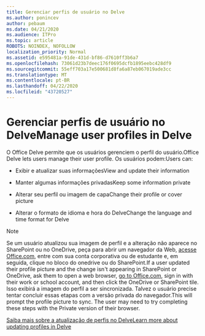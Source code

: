 ```yaml
---
title: Gerenciar perfis de usuário no Delve
ms.author: ponincev
author: pebaum
ms.date: 04/21/2020
ms.audience: ITPro
ms.topic: article
ROBOTS: NOINDEX, NOFOLLOW
localization_priority: Normal
ms.assetid: e595481a-91de-431d-bf86-d7610ff3b6a7
ms.openlocfilehash: 73061d23b7deec176f0695dcfb1895eebc428df9
ms.sourcegitcommit: 55eff703a17e500681d8fa6a87eb067019ade3cc
ms.translationtype: MT
ms.contentlocale: pt-BR
ms.lasthandoff: 04/22/2020
ms.locfileid: "43720527"
---
```

# <a name="manage-user-profiles-in-delve"></a><span data-ttu-id="04fc1-102">Gerenciar perfis de usuário no Delve</span><span class="sxs-lookup"><span data-stu-id="04fc1-102">Manage user profiles in Delve</span></span>

<span data-ttu-id="04fc1-103">O Office Delve permite que os usuários gerenciem o perfil do usuário.</span><span class="sxs-lookup"><span data-stu-id="04fc1-103">Office Delve lets users manage their user profile.</span></span> <span data-ttu-id="04fc1-104">Os usuários podem:</span><span class="sxs-lookup"><span data-stu-id="04fc1-104">Users can:</span></span>
  
- <span data-ttu-id="04fc1-105">Exibir e atualizar suas informações</span><span class="sxs-lookup"><span data-stu-id="04fc1-105">View and update their information</span></span>
    
- <span data-ttu-id="04fc1-106">Manter algumas informações privadas</span><span class="sxs-lookup"><span data-stu-id="04fc1-106">Keep some information private</span></span>
    
- <span data-ttu-id="04fc1-107">Alterar seu perfil ou imagem de capa</span><span class="sxs-lookup"><span data-stu-id="04fc1-107">Change their profile or cover picture</span></span>
    
- <span data-ttu-id="04fc1-108">Alterar o formato de idioma e hora do Delve</span><span class="sxs-lookup"><span data-stu-id="04fc1-108">Change the language and time format for Delve</span></span>
    
> [!NOTE]
> <span data-ttu-id="04fc1-109">Se um usuário atualizou sua imagem de perfil e a alteração não aparece no SharePoint ou no OneDrive, peça para abrir um navegador da Web, [acesse Office.com](https://www.office.com), entre com sua conta corporativa ou de estudante e, em seguida, clique no bloco do onedrive ou do SharePoint.</span><span class="sxs-lookup"><span data-stu-id="04fc1-109">If a user updated their profile picture and the change isn't appearing in SharePoint or OneDrive, ask them to open a web browser, [go to Office.com](https://www.office.com), sign in with their work or school account, and then click the OneDrive or SharePoint tile.</span></span> <span data-ttu-id="04fc1-110">Isso exibirá a imagem do perfil a ser sincronizada. Talvez o usuário precise tentar concluir essas etapas com a versão privada do navegador.</span><span class="sxs-lookup"><span data-stu-id="04fc1-110">This will prompt the profile picture to sync. The user may need to try completing these steps with the Private version of their browser.</span></span> 
  
[<span data-ttu-id="04fc1-111">Saiba mais sobre a atualização de perfis no Delve</span><span class="sxs-lookup"><span data-stu-id="04fc1-111">Learn more about updating profiles in Delve</span></span>](https://go.microsoft.com/fwlink/?linkid=735070)
  

